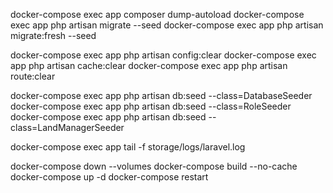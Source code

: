 
docker-compose exec app composer dump-autoload
docker-compose exec app php artisan migrate --seed
docker-compose exec app php artisan migrate:fresh --seed

docker-compose exec app php artisan config:clear
docker-compose exec app php artisan cache:clear
docker-compose exec app php artisan route:clear

docker-compose exec app php artisan db:seed --class=DatabaseSeeder
docker-compose exec app php artisan db:seed --class=RoleSeeder
docker-compose exec app php artisan db:seed --class=LandManagerSeeder

docker-compose exec app tail -f storage/logs/laravel.log

docker-compose down --volumes
docker-compose build --no-cache
docker-compose up -d
docker-compose restart

